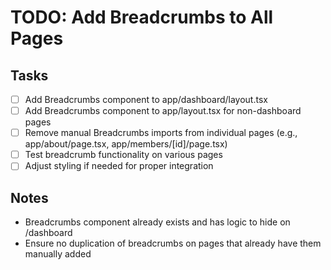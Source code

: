 # TODO: Add Breadcrumbs to All Pages

## Tasks
- [ ] Add Breadcrumbs component to app/dashboard/layout.tsx
- [ ] Add Breadcrumbs component to app/layout.tsx for non-dashboard pages
- [ ] Remove manual Breadcrumbs imports from individual pages (e.g., app/about/page.tsx, app/members/[id]/page.tsx)
- [ ] Test breadcrumb functionality on various pages
- [ ] Adjust styling if needed for proper integration

## Notes
- Breadcrumbs component already exists and has logic to hide on /dashboard
- Ensure no duplication of breadcrumbs on pages that already have them manually added
